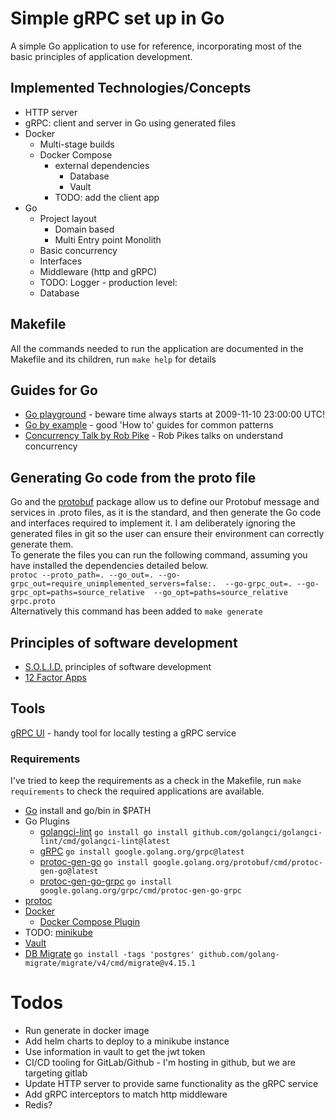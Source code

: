 # Simple gRPC set up in Go

A simple Go application to use for reference, incorporating most of the basic principles of application development.

## Implemented Technologies/Concepts
* HTTP server
* gRPC: client and server in Go using generated files
* Docker
  * Multi-stage builds
  * Docker Compose
    * external dependencies
      * Database
      * Vault
    * TODO: add the client app
* Go
  * Project layout
    * Domain based
    * Multi Entry point Monolith
  * Basic concurrency
  * Interfaces
  * Middleware (http and gRPC)
  * TODO: Logger - production level:
  * Database

## Makefile
All the commands needed to run the application are documented in the Makefile and its children, run `make help` for details  

## Guides for Go
* [Go playground](https://play.golang.org/) - beware time always starts at 2009-11-10 23:00:00 UTC!
* [Go by example](https://gobyexample.com/) - good 'How to' guides for common patterns
* [Concurrency Talk by Rob Pike](https://talks.golang.org/2012/concurrency.slide#1) - Rob Pikes talks on understand concurrency 

## Generating Go code from the proto file
Go and the [protobuf](https://google.golang.org/protobuf) package allow us to define our Protobuf message and services in 
.proto files, as it is the standard, and then generate the Go code and interfaces required to implement it.
I am deliberately ignoring the generated files in git so the user can ensure their environment can correctly generate them.  
To generate the files you can run the following command, assuming you have installed the dependencies detailed below.  
`protoc --proto_path=. --go_out=. --go-grpc_out=require_unimplemented_servers=false:.  --go-grpc_out=. --go-grpc_opt=paths=source_relative  --go_opt=paths=source_relative grpc.proto`  
Alternatively this command has been added to `make generate` 

## Principles of software development
* [S.O.L.I.D.](https://en.wikipedia.org/wiki/SOLID) principles of software development
* [12 Factor Apps](https://12factor.net/)
 
## Tools
[gRPC UI](https://github.com/fullstorydev/grpcui) - handy tool for locally testing a gRPC service

### Requirements

I've tried to keep the requirements as a check in the Makefile, run `make requirements` to check the required applications are available.

* [Go](https://golang.org/) install and go/bin in $PATH 
* Go Plugins
  * [golangci-lint](https://golangci-lint.run/) `go install go install github.com/golangci/golangci-lint/cmd/golangci-lint@latest`
  * [gRPC](https://pkg.go.dev/google.golang.org/grpc) `go install google.golang.org/grpc@latest`
  * [protoc-gen-go](https://developers.google.com/protocol-buffers/docs/overview) `go install google.golang.org/protobuf/cmd/protoc-gen-go@latest`
  * [protoc-gen-go-grpc](https://pkg.go.dev/google.golang.org/grpc/cmd/protoc-gen-go-grpc) `go install google.golang.org/grpc/cmd/protoc-gen-go-grpc`
* [protoc](https://grpc.io/docs/protoc-installation/)
* [Docker](https://www.docker.com/)
  * [Docker Compose Plugin](https://github.com/docker/compose/tree/v2)
* TODO:  [minikube](https://minikube.sigs.k8s.io/docs/start/)
* [Vault](https://learn.hashicorp.com/tutorials/vault/getting-started-install)
* [DB Migrate](https://github.com/golang-migrate/migrate/blob/master/GETTING_STARTED.md) `go install -tags 'postgres' github.com/golang-migrate/migrate/v4/cmd/migrate@v4.15.1`


# Todos
* Run generate in docker image 
* Add helm charts to deploy to a minikube instance
* Use information in vault to get the jwt token
* CI/CD tooling for GitLab/Github - I'm hosting in github, but we are targeting gitlab 
* Update HTTP server to provide same functionality as the gRPC service
* Add gRPC interceptors to match http middleware
* Redis?
